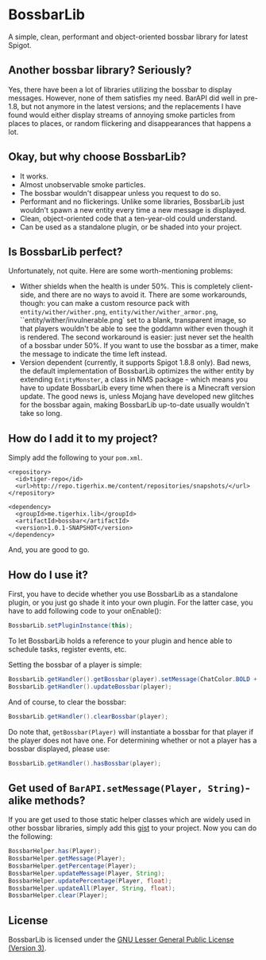 # BossbarLib
A simple, clean, performant and object-oriented bossbar library for latest Spigot.

Another bossbar library? Seriously?
--------------
Yes, there have been a lot of libraries utilizing the bossbar to display messages. However, none of them satisfies my need. BarAPI did well in pre-1.8, but not anymore in the latest versions; and the replacements I have found would either display streams of annoying smoke particles from places to places, or random flickering and disappearances that happens a lot.

Okay, but why choose BossbarLib?
--------------
* It works.
* Almost unobservable smoke particles.
* The bossbar wouldn't disappear unless you request to do so.
* Performant and no flickerings. Unlike some libraries, BossbarLib just wouldn't spawn a new entity every time a new message is displayed.
* Clean, object-oriented code that a ten-year-old could understand.
* Can be used as a standalone plugin, or be shaded into your project.

Is BossbarLib perfect?
--------------
Unfortunately, not quite. Here are some worth-mentioning problems:
* Wither shields when the health is under 50%. This is completely client-side, and there are no ways to avoid it. There are some workarounds, though: you can make a custom resource pack with `entity/wither/wither.png`, `entity/wither/wither_armor.png`, ``entity/wither/invulnerable.png` set to a blank, transparent image, so that players wouldn't be able to see the goddamn wither even though it is rendered. The second workaround is easier: just never set the health of a bossbar under 50%. If you want to use the bossbar as a timer, make the message to indicate the time left instead. 
* Version dependent (currently, it supports Spigot 1.8.8 only). Bad news, the default implementation of BossbarLib optimizes the wither entity by extending `EntityMonster`, a class in NMS package - which means you have to update BossbarLib every time when there is a Minecraft version update. The good news is, unless Mojang have developed new glitches for the bossbar again, making BossbarLib up-to-date usually wouldn't take so long.

How do I add it to my project?
--------------
Simply add the following to your `pom.xml`.

    <repository>
      <id>tiger-repo</id>
      <url>http://repo.tigerhix.me/content/repositories/snapshots/</url>
    </repository>

    <dependency>
      <groupId>me.tigerhix.lib</groupId>
      <artifactId>bossbar</artifactId>
      <version>1.0.1-SNAPSHOT</version>
    </dependency>

And, you are good to go.

How do I use it?
--------------
First, you have to decide whether you use BossbarLib as a standalone plugin, or you just go shade it into your own plugin. For the latter case, you have to add following code to your onEnable():

```java
BossbarLib.setPluginInstance(this);
```

To let BossbarLib holds a reference to your plugin and hence able to schedule tasks, register events, etc.

Setting the bossbar of a player is simple:

```java
BossbarLib.getHandler().getBossbar(player).setMessage(ChatColor.BOLD + "I love cookies.").setPercentage(1f);
BossbarLib.getHandler().updateBossbar(player);
```

And of course, to clear the bossbar:

```java
BossbarLib.getHandler().clearBossbar(player);
```

Do note that, `getBossbar(Player)` will instantiate a bossbar for that player if the player does not have one. For determining whether or not a player has a bossbar displayed, please use:

```java
BossbarLib.getHandler().hasBossbar(player);
```

Get used of `BarAPI.setMessage(Player, String)`-alike methods?
--------------
If you are get used to those static helper classes which are widely used in other bossbar libraries, simply add this [gist](https://gist.github.com/TigerHix/fd594f354b64ae298ff6) to your project. Now you can do the following:

```java
BossbarHelper.has(Player);
BossbarHelper.getMessage(Player);
BossbarHelper.getPercentage(Player);
BossbarHelper.updateMessage(Player, String);
BossbarHelper.updatePercentage(Player, float);
BossbarHelper.updateAll(Player, String, float);
BossbarHelper.clear(Player);
```

License
--------------
BossbarLib is licensed under the [GNU Lesser General Public License (Version 3)](https://github.com/TigerHix/BossbarLib/blob/1.8/LICENSE).
